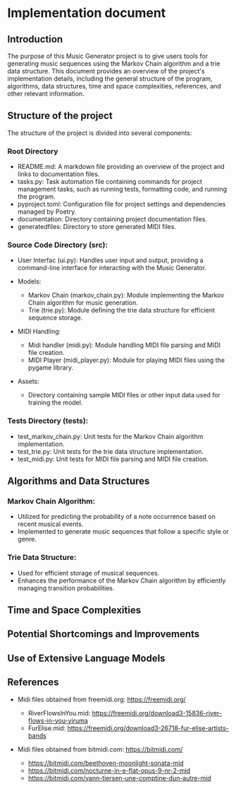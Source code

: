 # Implementation document

## Introduction

The purpose of this Music Generator project is to give users tools for generating music sequences using the Markov Chain algorithm and a trie data structure. This document provides an overview of the project's implementation details, including the general structure of the program, algorithms, data structures, time and space complexities, references, and other relevant information.

## Structure of the project

The structure of the project is divided into several components:

### Root Directory

- README.md: A markdown file providing an overview of the project and links to documentation files.
- tasks.py: Task automation file containing commands for project management tasks, such as running tests, formatting code, and running the program.
- pyproject.toml: Configuration file for project settings and dependencies managed by Poetry.
- documentation: Directory containing project documentation files.
- generatedfiles: Directory to store generated MIDI files.

### Source Code Directory (src):

- User Interfac (ui.py): Handles user input and output, providing a command-line interface for interacting with the Music Generator.

- Models:
    - Markov Chain (markov_chain.py): Module implementing the Markov Chain algorithm for music generation.
    - Trie (trie.py): Module defining the trie data structure for efficient sequence storage.

- MIDI Handling:
    - Midi handler (midi.py): Module handling MIDI file parsing and MIDI file creation.
    - MIDI Player (midi_player.py): Module for playing MIDI files using the pygame library.

- Assets:
    - Directory containing sample MIDI files or other input data used for training the model.

### Tests Directory (tests):

- test_markov_chain.py: Unit tests for the Markov Chain algorithm implementation.
- test_trie.py: Unit tests for the trie data structure implementation.
- test_midi.py: Unit tests for MIDI file parsing and MIDI file creation.

## Algorithms and Data Structures

### Markov Chain Algorithm:

- Utilized for predicting the probability of a note occurrence based on recent musical events.
- Implemented to generate music sequences that follow a specific style or genre.

### Trie Data Structure:

- Used for efficient storage of musical sequences.
- Enhances the performance of the Markov Chain algorithm by efficiently managing transition probabilities.

## Time and Space Complexities

## Potential Shortcomings and Improvements

## Use of Extensive Language Models

## References

- Midi files obtained from freemidi.org: https://freemidi.org/

    - RiverFlowsInYou.mid: https://freemidi.org/download3-15836-river-flows-in-you-yiruma
    - FurElise.mid: https://freemidi.org/download3-26718-fur-elise-artists-bands

- Midi files obtained from bitmidi.com: https://bitmidi.com/

    - https://bitmidi.com/beethoven-moonlight-sonata-mid
    - https://bitmidi.com/nocturne-in-e-flat-opus-9-nr-2-mid
    - https://bitmidi.com/yann-tiersen-une-comptine-dun-autre-mid